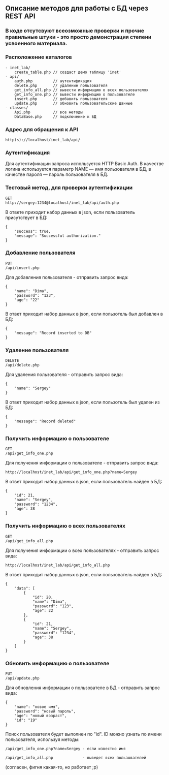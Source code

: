 ## Описание методов для работы с БД через REST API

### В коде отсутсвуют всеозможные проверки и прочие правильные штуки - это просто демонстрация степени усвоенного материала.

### Расположение каталогов

    - inet_lab/
        create_table.php // создаст демо таблицу 'inet'
    - api/
        auth.php         // аутентификация
        delete.php       // удаление пользователя
        get_info_all.php // вывести информацию о всех пользователях
        get_info_one.php // вывести информацию о пользователе
        insert.php       // добавить пользователя
        update.php       // обновить пользовательские данные
    - classes/
        Api.php          // все методы
        DataBase.php     // подключение к БД

### Адрес для обращения к API

    http(s)://localhost/inet_lab/api/

### Аутентификация

Для аутентификации запроса используется HTTP Basic Auth.
В качестве логина используется параметр NAME — имя пользователя в БД, в качестве пароля — пароль пользователя в БД.

### Тестовый метод, для проверки аутентификации

    GET
    http://sergey:1234@localhost/inet_lab/api/auth.php

В ответе приходит набор данных в json, если пользователь присутствует в БД:

    {
        "success": true,
        "message": "Successful authorization."
    }

### Добавление пользователя

    PUT
    /api/insert.php

Для добавления пользователя - отправить запрос вида:

    {
        "name": "Dima",
        "password": "123",
        "age": "22"
    }

В ответ приходит набор данных в json, если пользотель был добавлен в БД:

    {
        "message": "Record inserted to DB"
    }

### Удаление пользователя

    DELETE
    /api/delete.php

Для удаления пользователя - отправить запрос вида:

    {
        "name": "Sergey"
    }

В ответ приходит набор данных в json, если пользотель был удален из БД:

    {
        "message": "Record deleted"
    }


### Получить информацию о пользователe

    GET
    /api/get_info_one.php

Для получения информации о пользователе - отправить запрос вида:

    http://localhost/inet_lab/api/get_info_one.php?name=Sergey

В ответ приходит набор данных в json, если пользователь найден в БД:

    {
        "id": 21,
        "name": "Sergey",
        "password": "1234",
        "age": 38
    }

### Получить информацию о всех пользователях

    GET
    /api/get_info_all.php

Для получения информации о всех пользователях - отправить запрос вида:

    http://localhost/inet_lab/api/get_info_all.php

В ответ приходит набор данных в json, если пользователь найден в БД:

    {
        "data": [
            {
                "id": 20,
                "name": "Dima",
                "password": "123",
                "age": 22
            },
            {
                "id": 21,
                "name": "Sergey",
                "password": "1234",
                "age": 38
            }
        ]
    }

### Обновить информацию о пользователe

    PUT
    /api/update.php

Для обновления информации о пользователе в БД - отправить запрос вида:

    {
        "name": "новое имя",
        "password": "новый пароль",
        "age": "новый возраст",
        "id": "19"
    }

Поиск пользователя будет выполнен по "id".
ID можно узнать по имени пользователя, используя методы:

    /api/get_info_one.php?name=Sergey - если известно имя

    /api/get_info_all.php             - выведет всех пользователей

(согласен, фигня какая-то, но работает ;p)





